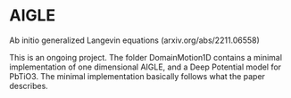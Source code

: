 # AIGLE
Ab initio generalized Langevin equations (arxiv.org/abs/2211.06558)

This is an ongoing project. The folder DomainMotion1D contains a minimal implementation of one dimensional AIGLE, and a Deep Potential model for PbTiO3. The minimal implementation basically follows what the paper describes. 